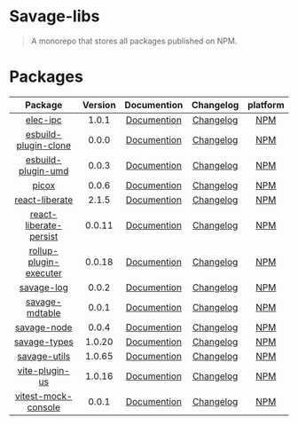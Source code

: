 # Savage-libs

> A monorepo that stores all packages published on NPM.

# Packages
|                              Package                               | Version |                                   Documention                                   |                          Changelog                          |                          platform                           |
|:------------------------------------------------------------------:|:-------:|:-------------------------------------------------------------------------------:|:-----------------------------------------------------------:|:-----------------------------------------------------------:|
|               [elec-ipc](./packages/elec-ipc#readme)               |  1.0.1  |        [Documention](https://savageKarl.github.io/savage-libs/elec-ipc/)        |        [Changelog](./packages/elec-ipc/CHANGELOG.md)        |        [NPM](https://www.npmjs.com/package/elec-ipc)        |
|   [esbuild-plugin-clone](./packages/esbuild-plugin-clone#readme)   |  0.0.0  |  [Documention](https://savageKarl.github.io/savage-libs/esbuild-plugin-clone/)  |  [Changelog](./packages/esbuild-plugin-clone/CHANGELOG.md)  |  [NPM](https://www.npmjs.com/package/esbuild-plugin-clone)  |
|     [esbuild-plugin-umd](./packages/esbuild-plugin-umd#readme)     |  0.0.3  |   [Documention](https://savageKarl.github.io/savage-libs/esbuild-plugin-umd/)   |   [Changelog](./packages/esbuild-plugin-umd/CHANGELOG.md)   |   [NPM](https://www.npmjs.com/package/esbuild-plugin-umd)   |
|                  [picox](./packages/picox#readme)                  |  0.0.6  |         [Documention](https://savageKarl.github.io/savage-libs/picox/)          |         [Changelog](./packages/picox/CHANGELOG.md)          |         [NPM](https://www.npmjs.com/package/picox)          |
|         [react-liberate](./packages/react-liberate#readme)         |  2.1.5  |     [Documention](https://savageKarl.github.io/savage-libs/react-liberate/)     |     [Changelog](./packages/react-liberate/CHANGELOG.md)     |     [NPM](https://www.npmjs.com/package/react-liberate)     |
| [react-liberate-persist](./packages/react-liberate-persist#readme) | 0.0.11  | [Documention](https://savageKarl.github.io/savage-libs/react-liberate-persist/) | [Changelog](./packages/react-liberate-persist/CHANGELOG.md) | [NPM](https://www.npmjs.com/package/react-liberate-persist) |
| [rollup-plugin-executer](./packages/rollup-plugin-executer#readme) | 0.0.18  | [Documention](https://savageKarl.github.io/savage-libs/rollup-plugin-executer/) | [Changelog](./packages/rollup-plugin-executer/CHANGELOG.md) | [NPM](https://www.npmjs.com/package/rollup-plugin-executer) |
|             [savage-log](./packages/savage-log#readme)             |  0.0.2  |       [Documention](https://savageKarl.github.io/savage-libs/savage-log/)       |       [Changelog](./packages/savage-log/CHANGELOG.md)       |       [NPM](https://www.npmjs.com/package/savage-log)       |
|         [savage-mdtable](./packages/savage-mdtable#readme)         |  0.0.1  |     [Documention](https://savageKarl.github.io/savage-libs/savage-mdtable/)     |     [Changelog](./packages/savage-mdtable/CHANGELOG.md)     |     [NPM](https://www.npmjs.com/package/savage-mdtable)     |
|            [savage-node](./packages/savage-node#readme)            |  0.0.4  |      [Documention](https://savageKarl.github.io/savage-libs/savage-node/)       |      [Changelog](./packages/savage-node/CHANGELOG.md)       |      [NPM](https://www.npmjs.com/package/savage-node)       |
|           [savage-types](./packages/savage-types#readme)           | 1.0.20  |      [Documention](https://savageKarl.github.io/savage-libs/savage-types/)      |      [Changelog](./packages/savage-types/CHANGELOG.md)      |      [NPM](https://www.npmjs.com/package/savage-types)      |
|           [savage-utils](./packages/savage-utils#readme)           | 1.0.65  |      [Documention](https://savageKarl.github.io/savage-libs/savage-utils/)      |      [Changelog](./packages/savage-utils/CHANGELOG.md)      |      [NPM](https://www.npmjs.com/package/savage-utils)      |
|         [vite-plugin-us](./packages/vite-plugin-us#readme)         | 1.0.16  |     [Documention](https://savageKarl.github.io/savage-libs/vite-plugin-us/)     |     [Changelog](./packages/vite-plugin-us/CHANGELOG.md)     |     [NPM](https://www.npmjs.com/package/vite-plugin-us)     |
|    [vitest-mock-console](./packages/vitest-mock-console#readme)    |  0.0.1  |  [Documention](https://savageKarl.github.io/savage-libs/vitest-mock-console/)   |  [Changelog](./packages/vitest-mock-console/CHANGELOG.md)   |  [NPM](https://www.npmjs.com/package/vitest-mock-console)   |